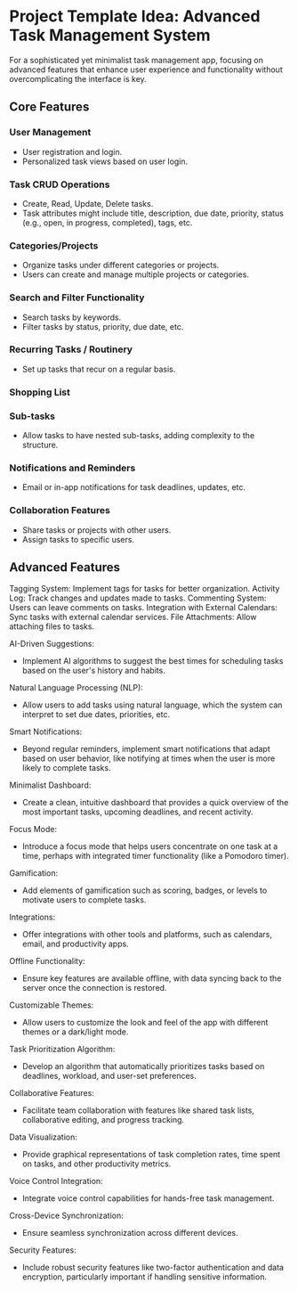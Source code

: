 # Project Template Idea: Advanced Task Management System

For a sophisticated yet minimalist task management app, focusing on advanced features that enhance user experience and functionality without overcomplicating the interface is key.

## Core Features

### User Management

- User registration and login.
- Personalized task views based on user login.

### Task CRUD Operations

- Create, Read, Update, Delete tasks.
- Task attributes might include title, description, due date, priority, status (e.g., open, in progress, completed), tags, etc.

### Categories/Projects

- Organize tasks under different categories or projects.
- Users can create and manage multiple projects or categories.

### Search and Filter Functionality

- Search tasks by keywords.
- Filter tasks by status, priority, due date, etc.

### Recurring Tasks / Routinery

- Set up tasks that recur on a regular basis.

### Shopping List

### Sub-tasks

- Allow tasks to have nested sub-tasks, adding complexity to the structure.

### Notifications and Reminders

- Email or in-app notifications for task deadlines, updates, etc.

### Collaboration Features

- Share tasks or projects with other users.
- Assign tasks to specific users.

## Advanced Features

Tagging System: Implement tags for tasks for better organization.
Activity Log: Track changes and updates made to tasks.
Commenting System: Users can leave comments on tasks.
Integration with External Calendars: Sync tasks with external calendar services.
File Attachments: Allow attaching files to tasks.

AI-Driven Suggestions:

- Implement AI algorithms to suggest the best times for scheduling tasks based on the user's history and habits.

Natural Language Processing (NLP):

- Allow users to add tasks using natural language, which the system can interpret to set due dates, priorities, etc.

Smart Notifications:

- Beyond regular reminders, implement smart notifications that adapt based on user behavior, like notifying at times when the user is more likely to complete tasks.

Minimalist Dashboard:

- Create a clean, intuitive dashboard that provides a quick overview of the most important tasks, upcoming deadlines, and recent activity.

Focus Mode:

- Introduce a focus mode that helps users concentrate on one task at a time, perhaps with integrated timer functionality (like a Pomodoro timer).

Gamification:

- Add elements of gamification such as scoring, badges, or levels to motivate users to complete tasks.

Integrations:

- Offer integrations with other tools and platforms, such as calendars, email, and productivity apps.

Offline Functionality:

- Ensure key features are available offline, with data syncing back to the server once the connection is restored.

Customizable Themes:

- Allow users to customize the look and feel of the app with different themes or a dark/light mode.

Task Prioritization Algorithm:

- Develop an algorithm that automatically prioritizes tasks based on deadlines, workload, and user-set preferences.

Collaborative Features:

- Facilitate team collaboration with features like shared task lists, collaborative editing, and progress tracking.

Data Visualization:

- Provide graphical representations of task completion rates, time spent on tasks, and other productivity metrics.

Voice Control Integration:

- Integrate voice control capabilities for hands-free task management.

Cross-Device Synchronization:

- Ensure seamless synchronization across different devices.

Security Features:

- Include robust security features like two-factor authentication and data encryption, particularly important if handling sensitive information.
